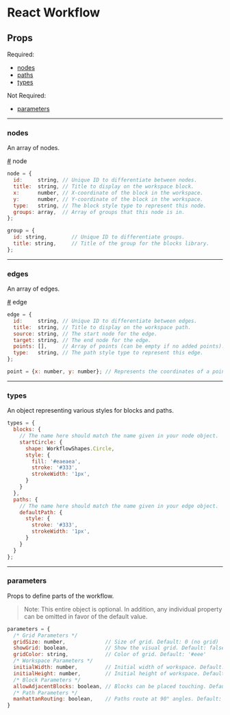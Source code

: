 # React Workflow

## Props

Required:

- [nodes](#nodes)
- [paths](#paths)
- [types](#types)

Not Required:

- [parameters](#parameters)

---

### nodes

An array of nodes.

<a name="node" href="#node">#</a> node

```javascript
node = {
  id:     string, // Unique ID to differentiate between nodes.
  title:  string, // Title to display on the workspace block.
  x:      number, // X-coordinate of the block in the workspace.
  y:      number, // Y-coordinate of the block in the workspace.
  type:   string, // The block style type to represent this node.
  groups: array,  // Array of groups that this node is in.
};

group = {
  id: string,        // Unique ID to differentiate groups.
  title: string,     // Title of the group for the blocks library.
};
```

---

### edges

An array of edges.

<a name="edge" href="#edge">#</a> edge

```javascript
edge = {
  id:     string, // Unique ID to differentiate between edges.
  title:  string, // Title to display on the workspace path.
  source: string, // The start node for the edge.
  target: string, // The end node for the edge.
  points: [],     // Array of points (can be empty if no added points).
  type:   string, // The path style type to represent this edge.
};

point = {x: number, y: number}; // Represents the coordinates of a point.
```

---

### types

An object representing various styles for blocks and paths.

```javascript
types = {
  blocks: {
    // The name here should match the name given in your node object.
    startCircle: {
      shape: WorkflowShapes.Circle,
      style: {
        fill: '#eaeaea',
        stroke: '#333',
        strokeWidth: '1px',
      }
    }
  },
  paths: {
    // The name here should match the name given in your edge object.
    defaultPath: {
      style: {
        stroke: '#333',
        strokeWidth: '1px',
      }
    }
  }
};
```

---

### parameters

Props to define parts of the workflow.

> Note: This entire object is optional. In addition, any individual property
> can be omitted in favor of the default value.

```javascript
parameters = {
  /* Grid Parameters */
  gridSize: number,             // Size of grid. Default: 0 (no grid)
  showGrid: boolean,            // Show the visual grid. Default: false
  gridColor: string,            // Color of grid. Default: '#eee'
  /* Workspace Parameters */
  initialWidth: number,         // Initial width of workspace. Default: TBD
  initialHeight: number,        // Initial height of workspace. Default: TBD
  /* Block Parameters */
  allowAdjacentBlocks: boolean, // Blocks can be placed touching. Default: false
  /* Path Parameters */
  manhattanRouting: boolean,    // Paths route at 90° angles. Default: false
}
```